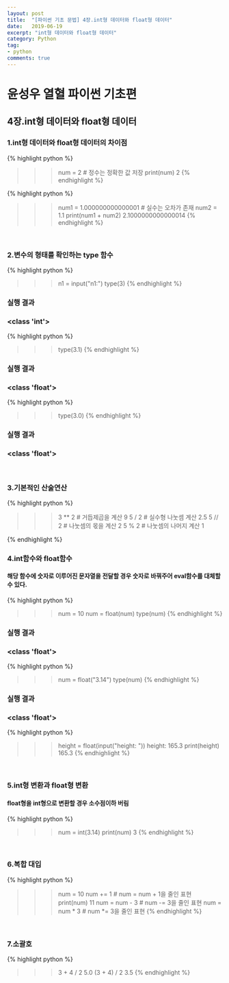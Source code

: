 ```yaml
---
layout: post
title:  "[파이썬 기초 문법] 4장.int형 데이터와 float형 데이터"
date:   2019-06-19
excerpt: "int형 데이터와 float형 데이터"
category: Python
tag:
- python
comments: true
---
```


# 윤성우 열혈 파이썬 기초편
## 4장.int형 데이터와 float형 데이터
### 1.int형 데이터와 float형 데이터의 차이점
{% highlight python %}
>>> num = 2       # 정수는 정확한 값 저장
>>> print(num)
2
{% endhighlight %}

{% highlight python %}
>>> num1 = 1.000000000000001      # 실수는 오차가 존재
>>> num2 = 1.1
>>> print(num1 + num2)
2.1000000000000014
{% endhighlight %}
<br>

### 2.변수의 형태를 확인하는 type 함수
{% highlight python %}
>>>n1 = input("n1:")
>>> type(3)
{% endhighlight %}
### 실행 결과
### <class 'int'>

{% highlight python %}
>>> type(3.1)
{% endhighlight %}
### 실행 결과
### <class 'float'>

{% highlight python %}
>>> type(3.0)
{% endhighlight %}
### 실행 결과
### <class 'float'>
<br>

### 3.기본적인 산술연산
{% highlight python %}
>>> 3 ** 2   # 거듭제곱을 계산
9
>>> 5 / 2    # 실수형 나눗셈 계산
2.5
>>> 5 // 2   # 나눗셈의 몫을 계산
2
>>> 5 % 2    # 나눗셈의 나머지 계산
1

{% endhighlight %}

### 4.int함수와 float함수
#### 해당 함수에 숫자로 이루어진 문자열을 전달할 경우 숫자로 바꿔주어 eval함수를 대체할 수 있다.
{% highlight python %}
>>> num = 10
>>> num = float(num)
>>> type(num)
{% endhighlight %}
### 실행 결과
### <class 'float'>

{% highlight python %}
>>> num = float("3.14")
>>> type(num)
{% endhighlight %}
### 실행 결과
### <class 'float'>

{% highlight python %}
>>> height = float(input("height: "))
height: 165.3
>>> print(height)
165.3
{% endhighlight %}
<br>

### 5.int형 변환과 float형 변환
#### float형을 int형으로 변환할 경우 소수점이하 버림
{% highlight python %}
>>> num = int(3.14)
>>> print(num)
3
{% endhighlight %}
<br>

### 6.복합 대입
{% highlight python %}
>>> num = 10
>>> num += 1 		# num = num + 1을 줄인 표현
>>> print(num)
11
num = num - 3  # num -= 3을 줄인 표현
num = num * 3  # num *= 3을 줄인 표현
{% endhighlight %}
<br>

###  7.소괄호
{% highlight python %}
>>> 3 + 4 / 2
5.0
>>> (3 + 4) / 2
3.5
{% endhighlight %}

<!-- {% highlight python %}

{% endhighlight %} -->
<!-- ## HTML Elements

Below is just about everything you'll need to style in the theme. Check the source code to see the many embedded elements within paragraphs.

# Heading 1

## Heading 2

### Heading 3

#### Heading 4

##### Heading 5

###### Heading 6

### Body text

Lorem ipsum dolor sit amet, test link adipiscing elit. **This is strong**. Nullam dignissim convallis est. Quisque aliquam.

![Smithsonian Image](https://mmistakes.github.io/minimal-mistakes/images/3953273590_704e3899d5_m.jpg)
{: .image-right} -->

<!-- *This is emphasized*. Donec faucibus. Nunc iaculis suscipit dui. 53 = 125. Water is H2O. Nam sit amet sem. Aliquam libero nisi, imperdiet at, tincidunt nec, gravida vehicula, nisl. The New York Times (That’s a citation). Underline.Maecenas ornare tortor. Donec sed tellus eget sapien fringilla nonummy. Mauris a ante. Suspendisse quam sem, consequat at, commodo vitae, feugiat in, nunc. Morbi imperdiet augue quis tellus.

HTML and CSS are our tools. Mauris a ante. Suspendisse quam sem, consequat at, commodo vitae, feugiat in, nunc. Morbi imperdiet augue quis tellus. Praesent mattis, massa quis luctus fermentum, turpis mi volutpat justo, eu volutpat enim diam eget metus. -->

<!-- ### Blockquotes

> Lorem ipsum dolor sit amet, test link adipiscing elit. Nullam dignissim convallis est. Quisque aliquam. -->

<!-- ## List Types

### Ordered Lists

1. Item one
   1. sub item one
   2. sub item two
   3. sub item three
2. Item two

### Unordered Lists

* Item one
* Item two
* Item three

## Tables

| Header1 | Header2 | Header3 |
|:--------|:-------:|--------:|
| cell1   | cell2   | cell3   |
| cell4   | cell5   | cell6   |
|----
| cell1   | cell2   | cell3   |
| cell4   | cell5   | cell6   |
|=====
| Foot1   | Foot2   | Foot3
{: rules="groups"} -->

<!-- ## Code Snippets

{% highlight css %}
#container {
  float: left;
  margin: 0 -240px 0 0;
  width: 100%;
}
{% endhighlight %}

## Buttons

Make any link standout more when applying the `.btn` class.

{% highlight html %}
<a href="#" class="btn btn-success">Success Button</a>
{% endhighlight %}

<div markdown="0"><a href="#" class="btn">Primary Button</a></div>
<div markdown="0"><a href="#" class="btn btn-success">Success Button</a></div>
<div markdown="0"><a href="#" class="btn btn-warning">Warning Button</a></div>
<div markdown="0"><a href="#" class="btn btn-danger">Danger Button</a></div>
<div markdown="0"><a href="#" class="btn btn-info">Info Button</a></div>

## KBD

You can also use `<kbd>` tag for keyboard buttons.

{% highlight html %}
<kbd>W</kbd><kbd>A</kbd><kbd>S</kbd><kbd>D</kbd>
{% endhighlight %}

Press <kbd>W</kbd><kbd>A</kbd><kbd>S</kbd><kbd>D</kbd> to move your car. **Midtown Maddness!!**

## Notices

**Watch out!** You can also add notices by appending `{: .notice}` to a paragraph.
{: .notice} -->
